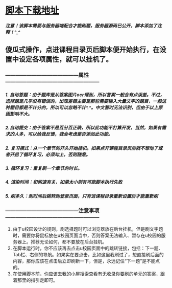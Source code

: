 # <a href="https://scriptcat.org/en/script-show-page/901">脚本下载地址</a>
***注意！该脚本需要与服务器端配合才能刷题，服务器源码已公开，脚本添加了注释！^\_^***
## 傻瓜式操作，点进课程目录页后脚本便开始执行，在设置中设定各项属性，就可以挂机了。
### ——————————————属性——————————————————


##### 1. 自动答题：由于题库是从答案图片ocr得到，所以答案一般会有点误差。不过，选择题是几乎没有错误的，出现差错主要是那些需要输入大量文字的题目，一般这种题目都是不计分的，所以可以忽略不计^.^。中文暂时无法识别，但由于以上原因影响不大。
##### 2.自动提交：由于答案不是百分百正确，所以此功能不打算开发，当然，如果有需求的人多，可以给我反馈，我会考虑是否添加此功能。
##### 2. 复习模式：从一个章节的开头开始挂机。如果点开课程目录页后就不想动了或者开启了循环复习，必须勾上，否则随意。
##### 3. 循环复习：重复刷一个章节的时长。
##### 4. 渲染时间：和网速有关，如果太小则有可能脚本执行失败
##### 5. 刷多久：到时间后跳转到登录页面，只有进课程目录重新设置后才能重新刷

### ——————————————注意事项——————————————————
1. 由于u校园设计的规则，刷选择题时可以浏览器放在后台挂机，但是刷文字题时，需要你将鼠标放在u校园页面当中，否则答案无法输入、暂存在u校园的服务器上。推荐无论如何，都不要放在后台挂机。
2. 在脚本运行时，你不应该再去点击u校园页面中的跳转链接，包括：下一题、Tab栏、右侧的导航。如果实在要点击，比如这里我刷过了，想直接刷后面的内容，那你应该在点击后立即刷新一下，但是，永远记住“下一题”是不能点的。
3. 在使用脚本前，你应该去[我的小屋](https://www.firstsnowlittlewhite.love)搜索查看有无收录你要刷的单元的答案，跟着那里的指引走即可。

